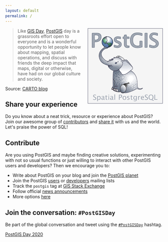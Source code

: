 ```yaml
---
layout: default
permalink: /
---
```


<div style="float:right;margin-left:15px;">
<img src="/assets/images/logo.png" alt="PostGIS Logo">
</div>

> Like [GIS Day](http://gisday.com/),
> [PostGIS](http://postgis.net/) day
> is a grassroots effort open
> to everyone and is a wonderful opportunity to let people
> know about mapping, spatial operations, and discuss with
> friends the deep impact that maps, digital or otherwise,
> have had on our global culture and society.</p>

Source: [CARTO blog](https://carto.com/blog/happy-postgis-day/)

## Share your experience

Do you know about a neat trick, resource or experience about PostGIS? Join our awesome group of [contributors](/contributors) and [share it](/submit/) with us and the world. Let's praise the power of SQL!


<!-- leaving this aside 

<h2 name="random">Random resource</h2>

{% raw %}
<div id="random_resource">
  <div v-if="post">
    <p id="resource-bottom">
    You can check and share <a :href="post.url" :alt="post.title">"{{ post['title'] }}"</a> from 
    <a v-if="post.author_twitter" :href="'https://twitter.com/' + post.author_twitter">{{ post.author }}</a>
    <span v-else>{{ post.author }}</span>,
    browse  <a href="/resources">our archive</a>
    or <a href="#random" v-on:click="setPost()">try another</a>.
    </p>
    <div v-if="post.image">
      <div class="post-center">
          <a :href="post.url">
              <img :src="post.image" :alt="post.title">
          </a>
      </div>
    </div>
    <div v-else class="post-center">
          <p><a :href="post.resource_url">
              {{post.title}}
          </a></p>
    </div>
  </div>
  <div v-else>{{ setPost() }}</div>

</div>
{% endraw %}


<script src="https://cdn.jsdelivr.net/npm/vue@2.6.12/dist/vue.min.js"></script>
<script src="/assets/scripts/posts.js"></script>
<script src="/assets/scripts/app.js"></script>c
-->


## Contribute

Are you using PostGIS and maybe finding creative solutions, experimenting with
not so usual functions or just willing to interact with other PostGIS users
and developers? Then we encourage you to:

* Write about PostGIS on your blog and join the [PostGIS planet](http://planet.postgis.net)
* Join the PostGIS [users](https://lists.osgeo.org/mailman/listinfo/postgis-users)
  or [developers](https://lists.osgeo.org/mailman/listinfo/postgis-devel) mailing lists
* Track the `postgis` tag at [GIS Stack Exchange](https://gis.stackexchange.com/questions/tagged/postgis)
* Follow official [news announcements](http://postgis.net/news/)
* More options [here](http://postgis.net/development/)

## Join the conversation: `#PostGISDay`

Be part of the global conversation and tweet using the
[`#PostGISDay`](https://twitter.com/search?q=%23PostGISDay&f=live)
hashtag.

<a class="twitter-timeline" data-theme="dark" data-link-color="#b5e853" href="https://twitter.com/xurxosanz/timelines/1324382493030653957?ref_src=twsrc%5Etfw">PostGIS Day 2020</a> <script async src="https://platform.twitter.com/widgets.js" charset="utf-8"></script>